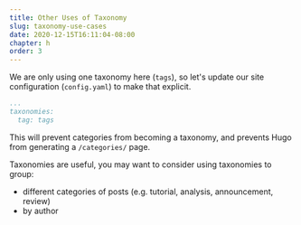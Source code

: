 ```yaml
---
title: Other Uses of Taxonomy
slug: taxonomy-use-cases
date: 2020-12-15T16:11:04-08:00
chapter: h
order: 3
---
```


We are only using one taxonomy here (`tags`), so let's update our site configuration (`config.yaml`) to make that explicit.

```yaml
...
taxonomies:
  tag: tags
```

This will prevent categories from becoming a taxonomy, and prevents Hugo from generating a `/categories/` page.

Taxonomies are useful, you may want to consider using taxonomies to group:

- different categories of posts (e.g. tutorial, analysis, announcement, review)
- by author
